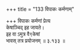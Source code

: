+++
title = "133 विपाकः कर्मणाम्"

+++
विपाकः कर्मणां प्रेत्य  
केषाञ्चिद् इह जायते।  
इह वा ऽमुत्र वै९केषां  
भावस् तत्र प्रयोजनम्  ॥ ३.१३३ ॥